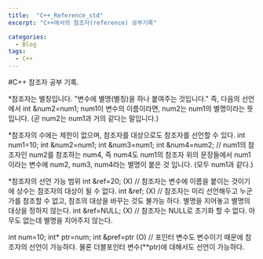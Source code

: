 ```yaml
---
title:  "C++_Reference_std"
excerpt: "C++에서의 참조자(reference) 공부기록"

categories:
  - Blog
tags:
  - C++
---
```


#C++ 참조자 공부 기록.

*참조자는 별칭입니다. 
  "변수에 별명(별칭)을 하나 붙여주는 것입니다."
  즉, 다음의 선언에서
  int &num2=num1;
  num1이 변수의 이름이라면, num2는 num1의 별명이라는 뜻입니다. (곧 num2는 num1과 거의 같다는 말입니다.)

*참조자의 수에는 제한이 없으며, 참조자를 대상으로도 참조자를 선언할 수 있다.
  int num1=10;
  int &num2=num1;
  int &num3=num1;
  int &num4=num2;    // num1의 참조자인 num2를 참조하는 num4, 즉 num4도 num1의 참조자
  위의 문장들에서 num1이라는 변수에 num2, num3, num4라는 별명이 붙은 것 입니다. (모두 num1과 같다.)

*참조자의 선언 가능 범위
  int &ref=20;   (X) // 참조자는 변수에 이름을 붙이는 것이기에 상수는 참조자의 대상이 될 수 없다.
  int &ref;      (X) // 참조자는 미리 선언해두고 누군가를 참조할 수 없고, 참조의 대상을 바꾸는 것도 불가능 하다. 별명을 지어놓고 별명의 대상을 정하지 않는다.
  int &ref=NULL; (X) // 참조자는 NULL로 초기화 할 수 없다. 아무도 없는데 별명을 지어주지 않는다.

  int num=10;
  int* ptr=num;
  int &pref=ptr  (O) // 포인터 변수도 변수이기 때문에 참조자의 선언이 가능하다. 물론 더블포인터 변수(**ptr)에 대해서도 선언이 가능하다.
